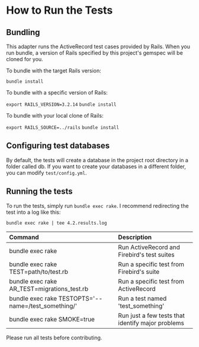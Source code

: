 # How to Run the Tests

## Bundling

This adapter runs the ActiveRecord test cases provided by Rails. When you run bundle, a version of Rails specified by this project's gemspec will be cloned for you.

To bundle with the target Rails version:

`bundle install`

To bundle with a specific version of Rails:

`export RAILS_VERSION=3.2.14`
`bundle install`

To bundle with your local clone of Rails:

`export RAILS_SOURCE=../rails`
`bundle install`

## Configuring test databases

By default, the tests will create a database in the project root directory in a folder called db. If you want to create your databases in a different folder, you can modify `test/config.yml`.

## Running the tests

To run the tests, simply run `bundle exec rake`. I recommend redirecting the test into a log like this:

`bundle exec rake | tee 4.2.results.log`

| Command                                                 | Description                                       |
|:--------------------------------------------------------|:------------------------------------------------- |
| bundle exec rake                                        | Run ActiveRecord and Firebird's test suites       |
| bundle exec rake TEST=path/to/test.rb                   | Run a specific test from Firebird's suite         |
| bundle exec rake AR_TEST=migrations_test.rb             | Run a specific test from ActiveRecord             |
| bundle exec rake TESTOPTS='--name=/test_something/'     | Run a test named 'test_something'                 |
| bundle exec rake SMOKE=true                             | Run just a few tests that identify major problems |

Please run all tests before contributing.
